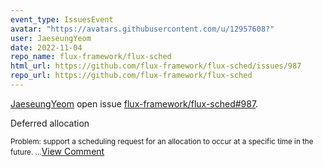 ```yaml
---
event_type: IssuesEvent
avatar: "https://avatars.githubusercontent.com/u/12957608?"
user: JaeseungYeom
date: 2022-11-04
repo_name: flux-framework/flux-sched
html_url: https://github.com/flux-framework/flux-sched/issues/987
repo_url: https://github.com/flux-framework/flux-sched
---
```


<a href='https://github.com/JaeseungYeom' target='_blank'>JaeseungYeom</a> open issue <a href='https://github.com/flux-framework/flux-sched/issues/987' target='_blank'>flux-framework/flux-sched#987</a>.

<p>Deferred allocation</p><small>Problem: support a scheduling request for an allocation to occur at a specific time in the future....</small><a href='https://github.com/flux-framework/flux-sched/issues/987' target='_blank'>View Comment</a>